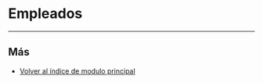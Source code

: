 # Empleados
---------------------------

## Más

  * [Volver al índice de modulo principal](../flrrhhppal.md)